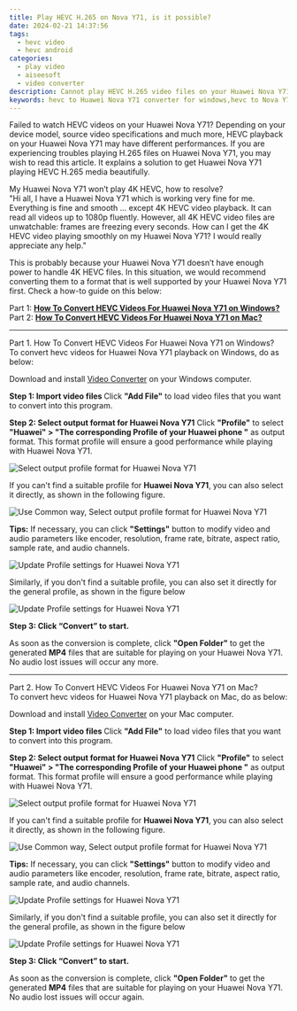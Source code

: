 ```yaml
---
title: Play HEVC H.265 on Nova Y71, is it possible?
date: 2024-02-21 14:37:56
tags: 
  - hevc video
  - hevc android
categories: 
  - play video
  - aiseesoft
  - video converter
description: Cannot play HEVC H.265 video files on your Huawei Nova Y71? If you are having issues playing HEVC/H.265 files on Huawei Nova Y71, keep reading to learn a way of making HEVC/H.265 videos playable on Huawei Nova Y71.
keywords: hevc to Huawei Nova Y71 converter for windows,hevc to Nova Y71 converter for mac,hevc to Huawei Nova Y71 converter for mac,x256 playback on Huawei ,convert x265 for Huawei Nova Y71 playing,convert hevc for Nova Y71,4k video converter for android,h.265 hevc video converter for android,convert 4k video to 1080p android,best hevc transcoder android,hevc codec vlc android,h265 to h264 converter android
---
```



<div class="atpl-content atpl-for-aiseesoft-video-converter play-hevc-video-on-android">

<div class="atpl-post-description-part-1">
<div class="tpl-content-sub-paragraph-normal">
  <p>
      Failed to watch HEVC videos on your Huawei Nova Y71? Depending on your device model, source video specifications and much more, HEVC playback on your Huawei Nova Y71 may have different performances. If you are experiencing troubles playing H.265 files on Huawei Nova Y71, you may wish to read this article. It explains a solution to get Huawei Nova Y71 playing HEVC H.265 media beautifully.
  </p>
</div>
</div>

<div class="atpl-post-device-model-description">

</div>



<div class="atpl-post-description-part-2">
<div class="tpl-content-sub-paragraph-question">
    My Huawei Nova Y71 won’t play 4K HEVC, how to resolve?
</div>
<div class="tpl-content-sub-paragraph-question">
    "Hi all, I have a Huawei Nova Y71 which is working very fine for me. Everything is fine and smooth … except 4K HEVC video playback. It can read all videos up to 1080p fluently. However, all 4K HEVC video files are unwatchable: frames are freezing every seconds. How can I get the 4K HEVC video playing smoothly on my Huawei Nova Y71? I would really appreciate any help."
</div>
<div class="tpl-content-sub-paragraph-content">
  <p>
    This is probably because your Huawei Nova Y71 doesn’t have enough power to handle 4K HEVC files. In this situation, we would recommend converting them to a format that is well supported by your Huawei Nova Y71 first.
    Check a how-to guide on this below:
  </p>
</div>
</div>


Part 1: <strong><a href="#p1">How To Convert HEVC Videos For Huawei Nova Y71 on Windows?</a></strong>
Part 2: <strong><a href="#p2">How To Convert HEVC Videos For Huawei Nova Y71 on Mac?</a></strong>



<!-- Part 1 -->
<a id="p1" name="p1" ></a><hr>

<div class="atpl-step-part-style">Part 1. How To Convert HEVC Videos For Huawei Nova Y71 on Windows?</div>
To convert hevc videos for Huawei Nova Y71 playback on Windows, do as below:

Download and install <a class="atpl-step-content-a-style" href="https://tools.techidaily.com/aiseesoft-total-video-converter/" target="_blank" rel="noopener">Video Converter</a> on your Windows computer.

<strong>Step 1: Import video files </strong>
Click <b>"Add File"</b> to load video files that you want to convert into this program.

<strong>Step 2: Select output format for Huawei Nova Y71</strong>
Click <b>"Profile"</b> to select <b>"Huawei" > "The corresponding Profile of your Huawei phone "</b> as output format. This format profile will ensure a good performance while playing with Huawei Nova Y71.

<img src="https://tools.techidaily.com/images/apps/aiseesoft/video-converter/devices/huawei/fv.mp4/win/profile-4.png" class="atpl-imgstyle" alt="Select output profile format for Huawei Nova Y71" />

If you can't find a suitable profile for **Huawei Nova Y71**, you can also select it directly, as shown in the following figure.

<img src="https://tools.techidaily.com/images/apps/aiseesoft/video-converter/devices/common_android/fv.mp4/win/profile.png" class="atpl-imgstyle" alt="Use Common way, Select output profile format for Huawei Nova Y71" />

<strong>Tips:</strong>
If necessary, you can click <b>"Settings"</b> button to modify video and audio parameters like encoder, resolution, frame rate, bitrate, aspect ratio, sample rate, and audio channels. 

<img src="https://tools.techidaily.com/images/apps/aiseesoft/video-converter/devices/huawei/fv.mp4/win/settings-2.png" class="atpl-imgstyle"  alt="Update Profile settings for Huawei Nova Y71" />

Similarly, if you don't find a suitable profile, you can also set it directly for the general profile, as shown in the figure below

<img src="https://tools.techidaily.com/images/apps/aiseesoft/video-converter/devices/common_android/fv.mp4/win/settings.png" class="atpl-imgstyle"  alt="Update Profile settings for Huawei Nova Y71" />

<strong>Step 3: Click “Convert” to start.</strong>

As soon as the conversion is complete, click <b>"Open Folder"</b> to get the generated <b>MP4</b> files that are suitable for playing on your Huawei Nova Y71. No audio lost issues will occur any more.

<!-- Part 2 -->
<a id="p2" name="p2"></a><hr>

<div class="atpl-step-part-style">Part 2. How To Convert HEVC Videos For Huawei Nova Y71 on Mac?</div>
To convert hevc videos for Huawei Nova Y71 playback on Mac, do as below:

Download and install <a class="atpl-step-content-a-style" href="https://tools.techidaily.com/aiseesoft-total-video-converter/" target="_blank" rel="noopener">Video Converter</a> on your Mac computer.

<strong>Step 1: Import video files </strong>
Click <b>"Add File"</b> to load video files that you want to convert into this program.

<strong>Step 2: Select output format for Huawei Nova Y71</strong>
Click <b>"Profile"</b> to select <b>"Huawei" > "The corresponding Profile of your Huawei phone "</b> as output format. This format profile will ensure a good performance while playing with Huawei Nova Y71.

<img src="https://tools.techidaily.com/images/apps/aiseesoft/video-converter/devices/huawei/fv.mp4/mac/profile.png" class="atpl-imgstyle" alt="Select output profile format for Huawei Nova Y71" />

If you can't find a suitable profile for **Huawei Nova Y71**, you can also select it directly, as shown in the following figure.

<img src="https://tools.techidaily.com/images/apps/aiseesoft/video-converter/devices/common_android/fv.mp4/mac/profile.png" class="atpl-imgstyle" alt="Use Common way, Select output profile format for Huawei Nova Y71" />

<strong>Tips:</strong>
If necessary, you can click <b>"Settings"</b> button to modify video and audio parameters like encoder, resolution, frame rate, bitrate, aspect ratio, sample rate, and audio channels. 

<img src="https://tools.techidaily.com/images/apps/aiseesoft/video-converter/devices/huawei/fv.mp4/mac/settings.png" class="atpl-imgstyle"  alt="Update Profile settings for Huawei Nova Y71" />

Similarly, if you don't find a suitable profile, you can also set it directly for the general profile, as shown in the figure below

<img src="https://tools.techidaily.com/images/apps/aiseesoft/video-converter/devices/common_android/fv.mp4/win/settings.png" class="atpl-imgstyle"  alt="Update Profile settings for Huawei Nova Y71" />

<strong>Step 3: Click “Convert” to start.</strong>

As soon as the conversion is complete, click <b>"Open Folder"</b> to get the generated <b>MP4</b> files that are suitable for playing on your Huawei Nova Y71. No audio lost issues will occur again.


<ins class="adsbygoogle"
     style="display:block"
     data-ad-client="ca-pub-7571918770474297"
     data-ad-slot="8358498916"
     data-ad-format="auto"
     data-full-width-responsive="true"></ins>


</div>